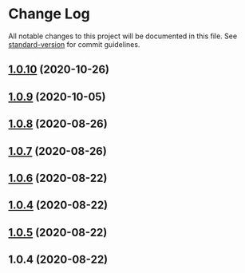 # Change Log

All notable changes to this project will be documented in this file. See [standard-version](https://github.com/conventional-changelog/standard-version) for commit guidelines.

<a name="1.0.10"></a>
## [1.0.10](https://github.com/alexfsp/angular-fluig/compare/v1.0.9...v1.0.10) (2020-10-26)



<a name="1.0.9"></a>
## [1.0.9](https://github.com/alexfsp/angular-fluig/compare/v1.0.8...v1.0.9) (2020-10-05)



<a name="1.0.8"></a>
## [1.0.8](https://github.com/alexfsp/angular-fluig/compare/v1.0.7...v1.0.8) (2020-08-26)



<a name="1.0.7"></a>
## [1.0.7](https://github.com/alexsonrf/angular-fluig/compare/v1.0.6...v1.0.7) (2020-08-26)



<a name="1.0.6"></a>
## [1.0.6](https://github.com/alexsonrf/angular-fluig/compare/v1.0.5...v1.0.6) (2020-08-22)



<a name="1.0.4"></a>
## [1.0.4](https://github.com/alexsonrf/angular-fluig/compare/v1.0.5...v1.0.4) (2020-08-22)



<a name="1.0.5"></a>
## [1.0.5](/compare/v1.0.4...v1.0.5) (2020-08-22)



<a name="1.0.4"></a>
## 1.0.4 (2020-08-22)
